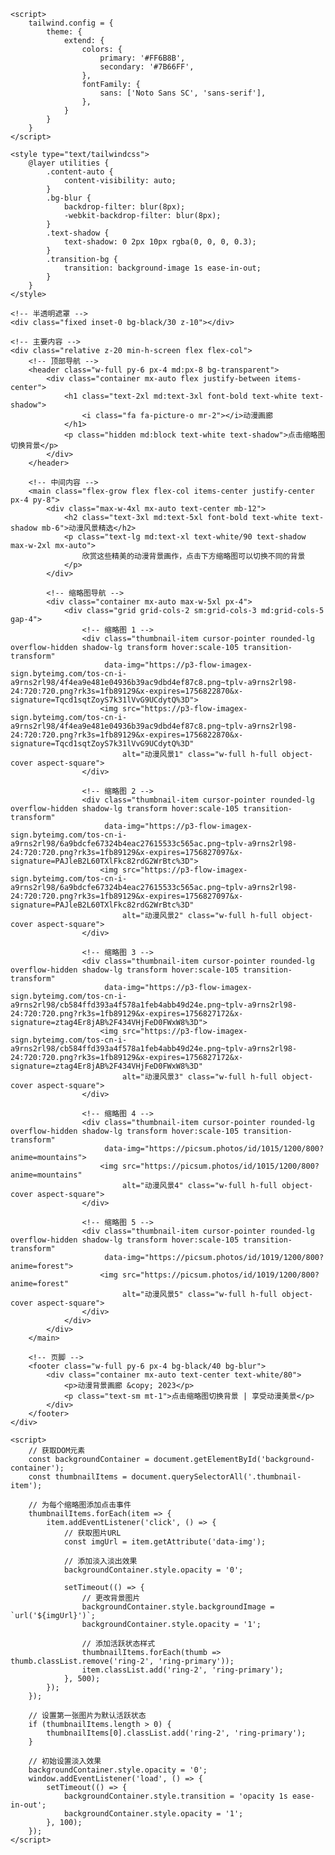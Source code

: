 <!DOCTYPE html>
<html lang="zh-CN">
<head>
    <meta charset="UTF-8">
    <meta name="viewport" content="width=device-width, initial-scale=1.0">
    <title>动漫背景画廊</title>
    <script src="https://cdn.tailwindcss.com"></script>
    <link href="https://cdn.jsdelivr.net/npm/font-awesome@4.7.0/css/font-awesome.min.css" rel="stylesheet">
    
    <script>
        tailwind.config = {
            theme: {
                extend: {
                    colors: {
                        primary: '#FF6B8B',
                        secondary: '#7B66FF',
                    },
                    fontFamily: {
                        sans: ['Noto Sans SC', 'sans-serif'],
                    },
                }
            }
        }
    </script>
    
    <style type="text/tailwindcss">
        @layer utilities {
            .content-auto {
                content-visibility: auto;
            }
            .bg-blur {
                backdrop-filter: blur(8px);
                -webkit-backdrop-filter: blur(8px);
            }
            .text-shadow {
                text-shadow: 0 2px 10px rgba(0, 0, 0, 0.3);
            }
            .transition-bg {
                transition: background-image 1s ease-in-out;
            }
        }
    </style>
</head>
<body class="min-h-screen overflow-x-hidden font-sans">
    <!-- 主背景容器 -->
    <div id="background-container" class="fixed inset-0 transition-bg bg-cover bg-center z-0" style="background-image: url('https://p3-flow-imagex-sign.byteimg.com/tos-cn-i-a9rns2rl98/4f4ea9e481e04936b39ac9dbd4ef87c8.png~tplv-a9rns2rl98-24:720:720.png?rk3s=1fb89129&x-expires=1756822870&x-signature=Tqcd1sqtZoyS7k31lVvG9UCdytQ%3D')">
    </div>
    
    <!-- 半透明遮罩 -->
    <div class="fixed inset-0 bg-black/30 z-10"></div>
    
    <!-- 主要内容 -->
    <div class="relative z-20 min-h-screen flex flex-col">
        <!-- 顶部导航 -->
        <header class="w-full py-6 px-4 md:px-8 bg-transparent">
            <div class="container mx-auto flex justify-between items-center">
                <h1 class="text-2xl md:text-3xl font-bold text-white text-shadow">
                    <i class="fa fa-picture-o mr-2"></i>动漫画廊
                </h1>
                <p class="hidden md:block text-white text-shadow">点击缩略图切换背景</p>
            </div>
        </header>
        
        <!-- 中间内容 -->
        <main class="flex-grow flex flex-col items-center justify-center px-4 py-8">
            <div class="max-w-4xl mx-auto text-center mb-12">
                <h2 class="text-3xl md:text-5xl font-bold text-white text-shadow mb-6">动漫风景精选</h2>
                <p class="text-lg md:text-xl text-white/90 text-shadow max-w-2xl mx-auto">
                    欣赏这些精美的动漫背景画作，点击下方缩略图可以切换不同的背景
                </p>
            </div>
            
            <!-- 缩略图导航 -->
            <div class="container mx-auto max-w-5xl px-4">
                <div class="grid grid-cols-2 sm:grid-cols-3 md:grid-cols-5 gap-4">
                    <!-- 缩略图 1 -->
                    <div class="thumbnail-item cursor-pointer rounded-lg overflow-hidden shadow-lg transform hover:scale-105 transition-transform" 
                         data-img="https://p3-flow-imagex-sign.byteimg.com/tos-cn-i-a9rns2rl98/4f4ea9e481e04936b39ac9dbd4ef87c8.png~tplv-a9rns2rl98-24:720:720.png?rk3s=1fb89129&x-expires=1756822870&x-signature=Tqcd1sqtZoyS7k31lVvG9UCdytQ%3D">
                        <img src="https://p3-flow-imagex-sign.byteimg.com/tos-cn-i-a9rns2rl98/4f4ea9e481e04936b39ac9dbd4ef87c8.png~tplv-a9rns2rl98-24:720:720.png?rk3s=1fb89129&x-expires=1756822870&x-signature=Tqcd1sqtZoyS7k31lVvG9UCdytQ%3D" 
                             alt="动漫风景1" class="w-full h-full object-cover aspect-square">
                    </div>
                    
                    <!-- 缩略图 2 -->
                    <div class="thumbnail-item cursor-pointer rounded-lg overflow-hidden shadow-lg transform hover:scale-105 transition-transform"
                         data-img="https://p3-flow-imagex-sign.byteimg.com/tos-cn-i-a9rns2rl98/6a9bdcfe67324b4eac27615533c565ac.png~tplv-a9rns2rl98-24:720:720.png?rk3s=1fb89129&x-expires=1756827097&x-signature=PAJleB2L60TXlFkc82rdG2WrBtc%3D">
                        <img src="https://p3-flow-imagex-sign.byteimg.com/tos-cn-i-a9rns2rl98/6a9bdcfe67324b4eac27615533c565ac.png~tplv-a9rns2rl98-24:720:720.png?rk3s=1fb89129&x-expires=1756827097&x-signature=PAJleB2L60TXlFkc82rdG2WrBtc%3D" 
                             alt="动漫风景2" class="w-full h-full object-cover aspect-square">
                    </div>
                    
                    <!-- 缩略图 3 -->
                    <div class="thumbnail-item cursor-pointer rounded-lg overflow-hidden shadow-lg transform hover:scale-105 transition-transform"
                         data-img="https://p3-flow-imagex-sign.byteimg.com/tos-cn-i-a9rns2rl98/cb584ffd393a4f578a1feb4abb49d24e.png~tplv-a9rns2rl98-24:720:720.png?rk3s=1fb89129&x-expires=1756827172&x-signature=ztag4Er8jAB%2F434VHjFeD0FWxW8%3D">
                        <img src="https://p3-flow-imagex-sign.byteimg.com/tos-cn-i-a9rns2rl98/cb584ffd393a4f578a1feb4abb49d24e.png~tplv-a9rns2rl98-24:720:720.png?rk3s=1fb89129&x-expires=1756827172&x-signature=ztag4Er8jAB%2F434VHjFeD0FWxW8%3D" 
                             alt="动漫风景3" class="w-full h-full object-cover aspect-square">
                    </div>
                    
                    <!-- 缩略图 4 -->
                    <div class="thumbnail-item cursor-pointer rounded-lg overflow-hidden shadow-lg transform hover:scale-105 transition-transform"
                         data-img="https://picsum.photos/id/1015/1200/800?anime=mountains">
                        <img src="https://picsum.photos/id/1015/1200/800?anime=mountains" 
                             alt="动漫风景4" class="w-full h-full object-cover aspect-square">
                    </div>
                    
                    <!-- 缩略图 5 -->
                    <div class="thumbnail-item cursor-pointer rounded-lg overflow-hidden shadow-lg transform hover:scale-105 transition-transform"
                         data-img="https://picsum.photos/id/1019/1200/800?anime=forest">
                        <img src="https://picsum.photos/id/1019/1200/800?anime=forest" 
                             alt="动漫风景5" class="w-full h-full object-cover aspect-square">
                    </div>
                </div>
            </div>
        </main>
        
        <!-- 页脚 -->
        <footer class="w-full py-6 px-4 bg-black/40 bg-blur">
            <div class="container mx-auto text-center text-white/80">
                <p>动漫背景画廊 &copy; 2023</p>
                <p class="text-sm mt-1">点击缩略图切换背景 | 享受动漫美景</p>
            </div>
        </footer>
    </div>
    
    <script>
        // 获取DOM元素
        const backgroundContainer = document.getElementById('background-container');
        const thumbnailItems = document.querySelectorAll('.thumbnail-item');
        
        // 为每个缩略图添加点击事件
        thumbnailItems.forEach(item => {
            item.addEventListener('click', () => {
                // 获取图片URL
                const imgUrl = item.getAttribute('data-img');
                
                // 添加淡入淡出效果
                backgroundContainer.style.opacity = '0';
                
                setTimeout(() => {
                    // 更改背景图片
                    backgroundContainer.style.backgroundImage = `url('${imgUrl}')`;
                    backgroundContainer.style.opacity = '1';
                    
                    // 添加活跃状态样式
                    thumbnailItems.forEach(thumb => thumb.classList.remove('ring-2', 'ring-primary'));
                    item.classList.add('ring-2', 'ring-primary');
                }, 500);
            });
        });
        
        // 设置第一张图片为默认活跃状态
        if (thumbnailItems.length > 0) {
            thumbnailItems[0].classList.add('ring-2', 'ring-primary');
        }
        
        // 初始设置淡入效果
        backgroundContainer.style.opacity = '0';
        window.addEventListener('load', () => {
            setTimeout(() => {
                backgroundContainer.style.transition = 'opacity 1s ease-in-out';
                backgroundContainer.style.opacity = '1';
            }, 100);
        });
    </script>
</body>
</html>
